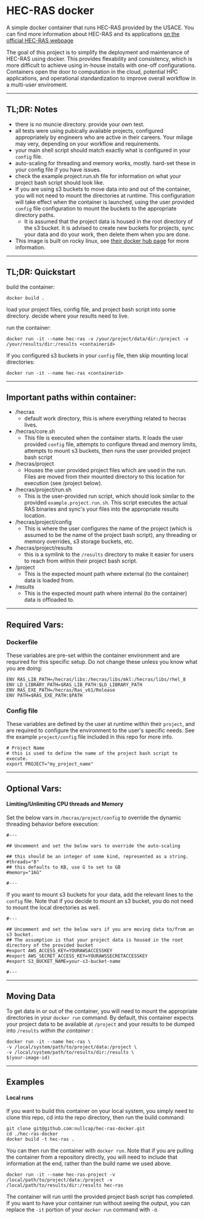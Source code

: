 [//]: # (Consider viewing this document here: https://github.com/nullcap/hec-ras-docker)
# HEC-RAS docker

A simple docker container that runs HEC-RAS provided by the USACE. You can find more information about HEC-RAS and its applications [on the official HEC-RAS webpage](https://www.hec.usace.army.mil/software/hec-ras/)

The goal of this project is to simplify the deployment and maintenance of HEC-RAS using docker. This provides flexability and consistency, which is more difficult to achieve using in-house installs with one-off configurations. Containers open the door to computation in the cloud, potential HPC applications, and operational standardization to improve overall workflow in a multi-user enviroment. 

-----

## TL;DR: Notes

- there is no muncie directory. provide your own test. 
- all tests were using pubically available projects, configured appropriately by engineers who are active in their careers. Your milage may very, depending on your workflow and requirements. 
- your main shell script should match exactly what is configured in your `config` file. 
- auto-scaling for threading and memory works, mostly. hard-set these in your config file if you have issues. 
- check the example.project.run.sh file for information on what your project bash script should look like.
- If you are using s3 buckets to move data into and out of the container, you will not need to mount the directories at runtime. This configuration will take effect when the container is launched, using the user provided `config` file configuration to mount the buckets to the appropriate directory paths. 
  - It is assumed that the project data is housed in the root directory of the s3 bucket. It is advised to create new buckets for projects, sync your data and do your work, then delete them when you are done. 
- This image is built on rocky linux, see [their docker hub page](https://hub.docker.com/_/rockylinux) for more information.

-----

## TL;DR: Quickstart

build the container:

```
docker build .
```

load your project files, config file, and project bash script into some directory. decide where your results need to live. 

run the container:

```
docker run -it --name hec-ras -v /your/project/data/dir:/project -v /your/results/dir:/results <containerid>
```

If you configured s3 buckets in your `config` file, then skip mounting local directories:

```
docker run -it --name hec-ras <containerid>
```

-----

## Important paths within container:

- /hecras
  - default work directory, this is where everything related to hecras lives.
- /hecras/core.sh
  - This file is executed when the container starts. It loads the user provided `config` file, attempts to configure thread and memory limits, attempts to mount s3 buckets, then runs the user provided project bash script 
- /hecras/project
  - Houses the user provided project files which are used in the run. Files are moved from their mounted directory to this location for execution (see /project below).
- /hecras/project/run.sh
  - This is the user-provided run script, which should look similar to the provided `example.project.run.sh`. This script executes the actual RAS binaries and sync's your files into the appropriate results location.
- /hecras/project/config
  - This is where the user configures the name of the project (which is assumed to be the name of the project bash script), any threading or memory overrides, s3 storage buckets, etc.
- /hecras/project/results
  - this is a symlink to the `/results` directory to make it easier for users to reach from within their project bash script.
- /project
  - This is the expected mount path where external (to the container) data is loaded from.
- /results
  - This is the expected mount path where internal (to the container) data is offloaded to.

-----

## Required Vars:


### Dockerfile
These variables are pre-set within the container environment and are requrired for this specific setup. Do not change these unless you know what you are doing:

```
ENV RAS_LIB_PATH=/hecras/libs:/hecras/libs/mkl:/hecras/libs/rhel_8
ENV LD_LIBRARY_PATH=$RAS_LIB_PATH:$LD_LIBRARY_PATH
ENV RAS_EXE_PATH=/hecras/Ras_v61/Release
ENV PATH=$RAS_EXE_PATH:$PATH
```

### Config file
These variables are defined by the user at runtime within their `project`, and are required to configure the environment to the user's specific needs. See the example `project/config` file included in this repo for more info. 

```
# Project Name
# this is used to define the name of the project bash script to execute. 
export PROJECT="my_project_name"
```

-----

## Optional Vars:


#### Limiting/Unlimiting CPU threads and Memory
Set the below vars in `/hecras/project/config` to override the dynamic threading behavior before execution:

```
#---

## Uncomment and set the below vars to override the auto-scaling 

## this should be an integer of some kind, represented as a string.
#threads="8"
## this defaults to KB, use G to set to GB
#memory="16G"

#---
```

If you want to mount s3 buckets for your data, add the relevant lines to the `config` file. Note that if you decide to mount an s3 bucket, you do not need to mount the local directories as well. 

```
#---

## Uncomment and set the below vars if you are moving data to/from an s3 bucket. 
## The assumption is that your project data is housed in the root directory of the provided bucket
#export AWS_ACCESS_KEY=YOURAWSACCESSKEY
#export AWS_SECRET_ACCESS_KEY=YOURAWSSECRETACCESSKEY
#export S3_BUCKET_NAME=your-s3-bucket-name

#---
```

-----

## Moving Data

To get data in or out of the container, you will need to mount the appropriate directories in your `docker run` command. By default, this container expects your project data to be available at `/project` and your results to be dumped into `/results` _within the container_ :

```
docker run -it --name hec-ras \
-v /local/system/path/to/project/data:/project \
-v /local/system/path/to/results/dir:/results \
$(your-image-id)

```

-----

## Examples

#### Local runs

If you want to build this container on your local system, you simply need to clone this repo, cd into the repo directory, then run the build command:

```
git clone git@github.com:nullcap/hec-ras-docker.git
cd ./hec-ras-docker
docker build -t hec-ras . 
```

You can then run the container with `docker run`. Note that if you are pulling the container from a repository directly, you will need to include that information at the end, rather than the build name we used above. 

```
docker run -it --name hec-ras-project -v /local/path/to/project/data:/project -v /local/path/to/results/dir:/results hec-ras
```

The container will run until the provided project bash script has completed. If you want to have your container run without seeing the output, you can replace the `-it` portion of your `docker run` command with `-d`. 



